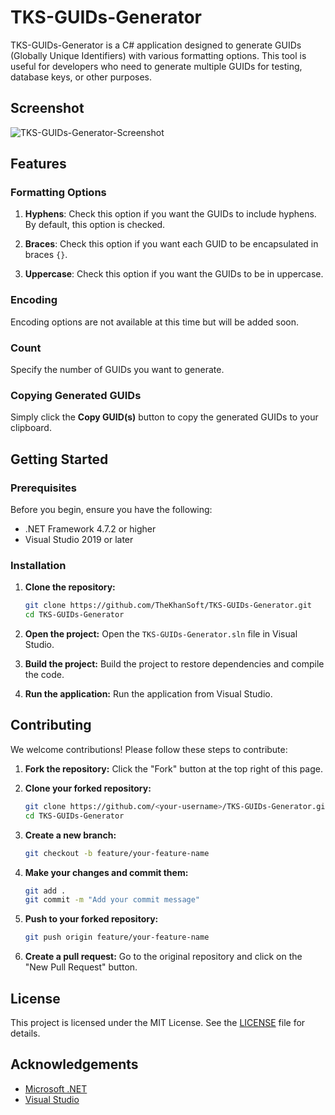 # TKS-GUIDs-Generator

TKS-GUIDs-Generator is a C# application designed to generate GUIDs (Globally Unique Identifiers) with various formatting options. This tool is useful for developers who need to generate multiple GUIDs for testing, database keys, or other purposes.

## Screenshot

![TKS-GUIDs-Generator-Screenshot](https://user-images.githubusercontent.com/4927267/178965550-2fbfc88f-636b-41be-9760-b19497e65563.png)

## Features

### Formatting Options

1. **Hyphens**: 
   Check this option if you want the GUIDs to include hyphens. By default, this option is checked.

2. **Braces**:
   Check this option if you want each GUID to be encapsulated in braces `{}`.

3. **Uppercase**:
   Check this option if you want the GUIDs to be in uppercase.

### Encoding

Encoding options are not available at this time but will be added soon.

### Count

Specify the number of GUIDs you want to generate.

### Copying Generated GUIDs

Simply click the **Copy GUID(s)** button to copy the generated GUIDs to your clipboard.

## Getting Started

### Prerequisites

Before you begin, ensure you have the following:

- .NET Framework 4.7.2 or higher
- Visual Studio 2019 or later

### Installation

1. **Clone the repository:**
    ```sh
    git clone https://github.com/TheKhanSoft/TKS-GUIDs-Generator.git
    cd TKS-GUIDs-Generator
    ```

2. **Open the project:**
    Open the `TKS-GUIDs-Generator.sln` file in Visual Studio.

3. **Build the project:**
    Build the project to restore dependencies and compile the code.

4. **Run the application:**
    Run the application from Visual Studio.

## Contributing

We welcome contributions! Please follow these steps to contribute:

1. **Fork the repository:**
    Click the "Fork" button at the top right of this page.

2. **Clone your forked repository:**
    ```sh
    git clone https://github.com/<your-username>/TKS-GUIDs-Generator.git
    cd TKS-GUIDs-Generator
    ```

3. **Create a new branch:**
    ```sh
    git checkout -b feature/your-feature-name
    ```

4. **Make your changes and commit them:**
    ```sh
    git add .
    git commit -m "Add your commit message"
    ```

5. **Push to your forked repository:**
    ```sh
    git push origin feature/your-feature-name
    ```

6. **Create a pull request:**
    Go to the original repository and click on the "New Pull Request" button.

## License

This project is licensed under the MIT License. See the [LICENSE](LICENSE) file for details.

## Acknowledgements

- [Microsoft .NET](https://dotnet.microsoft.com/)
- [Visual Studio](https://visualstudio.microsoft.com/)
